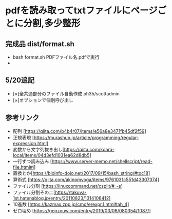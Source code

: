# pdfを読み取ってtxtファイルにページごとに分割,多少整形

## 完成品 dist/format.sh

- bash format.sh PDFファイル名.pdfで実行
-
## 5/20追記
- [×]全共通部分のファイル自動作成 ph35/scottadmin
- [×]オプションで個別呼び出し

## 参考リンク
- 配列 [https://qiita.com/b4b4r07/items/e56a8e3471fb45df2f59]
- 正規表現 [https://murashun.jp/article/programming/regular-expression.html]
- 変数から文字列抜き出し[https://qiita.com/koara-local/items/04d3efd1031ea62d8db5]
- 一行ずつ読み込み [https://www.server-memo.net/shellscript/read-file.html#i]
- 置換とか[https://bioinfo-dojo.net/2017/09/15/bash_string/#toc18]
- 算術式 [https://qiita.com/akinomyoga/items/9761031c551d43307374]
- ファイル分割 [https://linuxcommand.net/csplit/#_-s]
- ファイル分割その二[https://takuya-1st.hatenablog.jp/entry/20110823/1314108412]
- 10進数 [https://kazmax.zpp.jp/cmd/e/expr.1.html#ah_4]
- ゼロ埋め [https://genzouw.com/entry/2019/03/06/080354/1087/]



